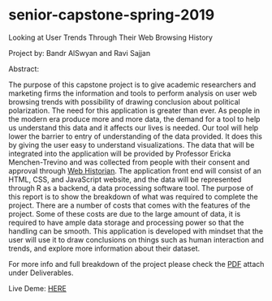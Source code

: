 # senior-capstone-spring-2019

Looking at User Trends Through Their Web Browsing History

Project by: Bandr AlSwyan and Ravi Sajjan

Abstract:

The purpose of this capstone project is to give academic researchers and marketing firms the information and tools to perform analysis on user web browsing trends with possibility of drawing conclusion about political polarization. The need for this application is greater than ever. As people in the modern era produce more and more data, the demand for a tool to help us understand this data and it affects our lives is needed. Our tool will help lower the barrier to entry of understanding of the data provided. It does this by giving the user easy to understand visualizations. The data that will be integrated into the application will be provided by Professor Ericka Menchen-Trevino and was collected from people with their consent and approval through [Web Historian](http://www.webhistorian.org/). The application front end will consist of an HTML, CSS, and JavaScript website, and the data will be represented through R as a backend, a data processing software tool. The purpose of this report is to show the breakdown of what was required to complete the project. There are a number of costs that comes with the features of the project. Some of these costs are due to the large amount of data, it is required to have ample data storage and processing power so that the handling can be smooth. This application is developed with mindset that the user will use it to draw conclusions on things such as human interaction and trends, and explore more information about their dataset.

For more info and full breakdown of the project please check the [PDF](Sajjan_AlSwyan_Capstone_Project_Report.pdf) attach under Deliverables.

Live Deme: [HERE](https://rsajjan.shinyapps.io/capstone/)
